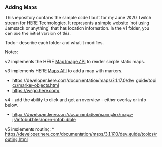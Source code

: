 ### Adding Maps

This repository contains the sample code I built for my June 2020 Twitch stream for HERE Technologies. It represents a simple website (not using Jamstack or anything) that has location information. In the v1 folder, you can see the initial version of this.

Todo - describe each folder and what it modifies.

Notes:

v2 implements the HERE [Map Image API](https://developer.here.com/documentation/map-image/dev_guide/topics/what-is.html) to render simple static maps.

v3 implements HERE [Maps API](https://developer.here.com/documentation/maps/3.1.17.0/dev_guide/index.html) to add a map with markers.

* https://developer.here.com/documentation/maps/3.1.17.0/dev_guide/topics/marker-objects.html
* https://wego.here.com/


v4 - add the ability to click and get an overview - either overlay or info below.

* https://developer.here.com/documentation/examples/maps-js/infobubbles/open-infobubble

v5 implements routing:
	* https://developer.here.com/documentation/maps/3.1.17.0/dev_guide/topics/routing.html